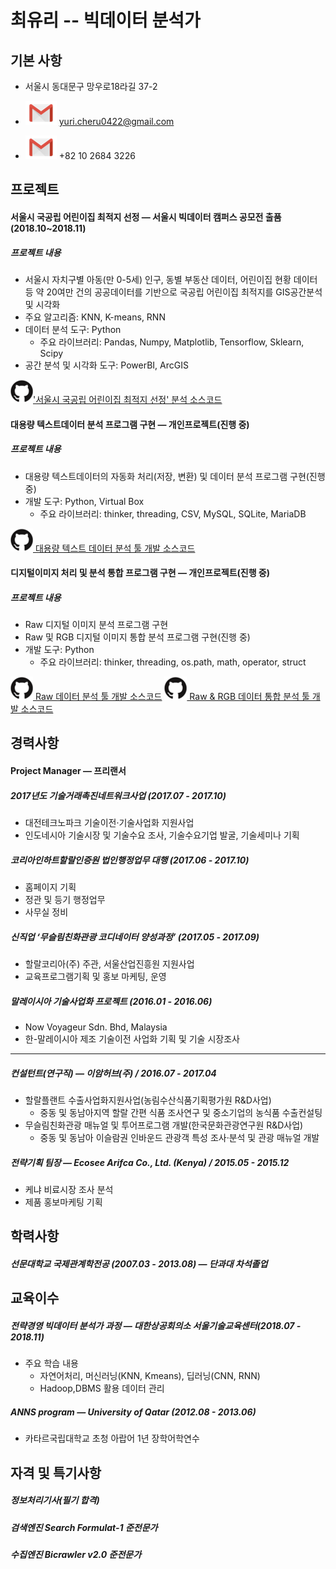 

# 최유리 -- 빅데이터 분석가

## 기본 사항
* 서울시 동대문구 망우로18라길 37-2
- ![](https://github.com/rosa-yuri/my-resume/blob/master/images/gmail.png) yuri.cheru0422@gmail.com

- ![](https://github.com/rosa-yuri/my-resume/blob/master/images/gmail.png) +82 10 2684 3226


## 프로젝트
#### 서울시 국공립 어린이집 최적지 선정  &mdash; 서울시 빅데이터 캠퍼스 공모전 출품(2018.10~2018.11)
##### 프로젝트 내용
* 서울시 자치구별 아동(만 0-5세) 인구, 동별 부동산 데이터, 어린이집 현황 데이터 등 약 20여만 건의 공공데이터를 기반으로 국공립 어린이집 최적지를 GIS공간분석 및 시각화
* 주요 알고리즘: KNN, K-means, RNN
* 데이터 분석 도구: Python
  - 주요 라이브러리: Pandas, Numpy, Matplotlib, Tensorflow, Sklearn, Scipy
* 공간 분석 및 시각화 도구: PowerBI, ArcGIS

![](https://github.com/rosa-yuri/my-resume/blob/master/images/github_icon.png)['서울시 국공립 어린이집 최적지 선정' 분석 소스코드](https://github.com/rosa-yuri/BigData-project)


#### 대용량 텍스트데이터 분석 프로그램 구현 &mdash; 개인프로젝트(진행 중)
##### 프로젝트 내용
* 대용량 텍스트데이터의 자동화 처리(저장, 변환) 및 데이터 분석 프로그램 구현(진행 중)
* 개발 도구: Python, Virtual Box
  - 주요 라이브러리: thinker, threading, CSV, MySQL, SQLite, MariaDB
  
![](https://github.com/rosa-yuri/my-resume/blob/master/images/github_icon.png)[ 대용량 텍스트 데이터 분석 툴 개발 소스코드](http://)


#### 디지털이미지 처리 및 분석 통합 프로그램 구현 &mdash; 개인프로젝트(진행 중)
##### 프로젝트 내용
* Raw 디지털 이미지 분석 프로그램 구현
* Raw 및 RGB 디지털 이미지 통합 분석 프로그램 구현(진행 중)
* 개발 도구: Python
  - 주요 라이브러리: thinker, threading, os.path, math, operator, struct 

![](https://github.com/rosa-yuri/my-resume/blob/master/images/github_icon.png)[ Raw 데이터 분석 툴 개발 소스코드](http://)
![](https://github.com/rosa-yuri/my-resume/blob/master/images/github_icon.png)[ Raw & RGB 데이터 통합 분석 툴 개발 소스코드](http://)

## 경력사항

#### Project Manager &mdash; 프리랜서
##### 2017년도 기술거래촉진네트워크사업 (2017.07 - 2017.10)
* 대전테크노파크 기술이전·기술사업화 지원사업
* 인도네시아 기술시장 및 기술수요 조사, 기술수요기업 발굴, 기술세미나 기획

##### 코리아인하트할랄인증원 법인행정업무 대행 (2017.06 - 2017.10)
- 홈페이지 기획
- 정관 및 등기 행정업무
- 사무실 정비

##### 신직업 ‘무슬림친화관광 코디네이터 양성과정’ (2017.05 - 2017.09)
- 할랄코리아(주) 주관, 서울산업진흥원 지원사업
- 교육프로그램기획 및 홍보 마케팅, 운영

##### 말레이시아 기술사업화 프로젝트 (2016.01 - 2016.06)
- Now Voyageur Sdn. Bhd, Malaysia
- 한-말레이시아 제조 기술이전 사업화 기획 및 기술 시장조사

- - -
##### 컨설턴트(연구직)  &mdash; 이암허브(주)  / 2016.07 - 2017.04
* 할랄플랜트 수출사업화지원사업(농림수산식품기획평가원 R&D사업) 
  - 중동 및 동남아지역 할랄 간편 식품 조사연구 및 중소기업의 농식품 수출컨설팅
* 무슬림친화관광 매뉴얼 및 투어프로그램 개발(한국문화관광연구원 R&D사업)
  - 중동 및 동남아 이슬람권 인바운드 관광객 특성 조사·분석 및 관광 매뉴얼 개발
 
##### 전략기획 팀장 &mdash; Ecosee Arifca Co., Ltd. (Kenya) / 2015.05 - 2015.12
* 케냐 비료시장 조사 분석
* 제품 홍보마케팅 기획


## 학력사항
##### 선문대학교 국제관계학전공 (2007.03 - 2013.08) &mdash; 단과대 차석졸업

## 교육이수
##### 전략경영 빅데이터 분석가 과정 &mdash; 대한상공회의소 서울기술교육센터(2018.07 - 2018.11)
* 주요 학습 내용
  * 자연어처리, 머신러닝(KNN, Kmeans), 딥러닝(CNN, RNN)
  * Hadoop,DBMS 활용 데이터 관리

##### ANNS program &mdash; University of Qatar (2012.08 - 2013.06)
* 카타르국립대학교 초청 아랍어 1년 장학어학연수

## 자격 및 특기사항
##### 정보처리기사(필기 합격)
##### 검색엔진 Search Formulat-1 준전문가
##### 수집엔진 Bicrawler v2.0 준전문가

